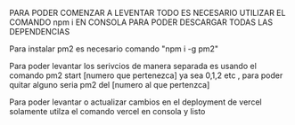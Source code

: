 PARA PODER COMENZAR A LEVENTAR TODO ES NECESARIO UTILIZAR EL COMANDO npm i EN CONSOLA PARA PODER DESCARGAR TODAS LAS DEPENDENCIAS

Para instalar pm2 es necesario comando "npm i -g pm2"

Para poder levantar los serivcios de manera separada es usando el comando pm2 start [numero que pertenezca] ya sea 0,1,2 etc , para poder quitar alguno seria pm2 del [numero al que pertenzca]

Para poder levantar o actualizar cambios en el deployment de vercel solamente utilza el comando vercel en consola y listo